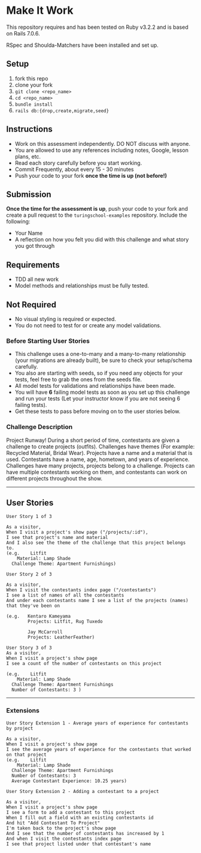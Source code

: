 # Make It Work

This repository requires and has been tested on Ruby v3.2.2 and is based on Rails 7.0.6.

RSpec and Shoulda-Matchers have been installed and set up.

## Setup

1. fork this repo
2. clone your fork
3. `git clone <repo_name>`
4. `cd <repo_name>`
5. `bundle install`
6. `rails db:{drop,create,migrate,seed}`

## Instructions

* Work on this assessment independently. DO NOT discuss with anyone.
* You are allowed to use any references including notes, Google, lesson plans, etc.
* Read each story carefully before you start working.
* Commit Frequently, about every 15 - 30 minutes
* Push your code to your fork **once the time is up (not before!)**

## Submission

**Once the time for the assessment is up**, push your code to your fork and create a pull request to the `turingschool-examples` repository. Include the following:

* Your Name
* A reflection on how you felt you did with this challenge and what story you got through

## Requirements

* TDD all new work
* Model methods and relationships must be fully tested.

## Not Required

* No visual styling is required or expected.
* You do not need to test for or create any model validations.

### Before Starting User Stories

* This challenge uses a one-to-many and a many-to-many relationship (your migrations are already built), be sure to check your setup/schema carefully.
* You also are starting with seeds, so if you need any objects for your tests, feel free to grab the ones from the seeds file.
* All model tests for validations and relationships have been made.
* You will have **6** failing model tests as soon as you set up this challenge and run your tests (Let your instructor know if you are not seeing 6 failing tests).
* Get these tests to pass before moving on to the user stories below.

### Challenge Description

Project Runway! During a short period of time, contestants are given a challenge to create projects (outfits). Challenges have themes (For example: Recycled Material, Bridal Wear). Projects have a name and a material that is used. Contestants have a name, age, hometown, and years of experience. Challenges have many projects, projects belong to a challenge. Projects can have multiple contestants working on them, and contestants can work on different projects throughout the show.

---

## User Stories


```
User Story 1 of 3

As a visitor,
When I visit a project's show page ("/projects/:id"),
I see that project's name and material
And I also see the theme of the challenge that this project belongs to.
(e.g.    Litfit
    Material: Lamp Shade
  Challenge Theme: Apartment Furnishings)
```

```
User Story 2 of 3

As a visitor,
When I visit the contestants index page ("/contestants")
I see a list of names of all the contestants
And under each contestants name I see a list of the projects (names) that they've been on

(e.g.   Kentaro Kameyama
        Projects: Litfit, Rug Tuxedo

        Jay McCarroll
        Projects: LeatherFeather)
```

```
User Story 3 of 3
As a visitor,
When I visit a project's show page
I see a count of the number of contestants on this project

(e.g.    Litfit
    Material: Lamp Shade
  Challenge Theme: Apartment Furnishings
  Number of Contestants: 3 )
```

---

### Extensions
```
User Story Extension 1 - Average years of experience for contestants by project

As a visitor,
When I visit a project's show page
I see the average years of experience for the contestants that worked on that project
(e.g.    Litfit
    Material: Lamp Shade
  Challenge Theme: Apartment Furnishings
  Number of Contestants: 3
  Average Contestant Experience: 10.25 years)
```

```
User Story Extension 2 - Adding a contestant to a project

As a visitor,
When I visit a project's show page
I see a form to add a contestant to this project
When I fill out a field with an existing contestants id
And hit "Add Contestant To Project"
I'm taken back to the project's show page
And I see that the number of contestants has increased by 1
And when I visit the contestants index page
I see that project listed under that contestant's name
```

